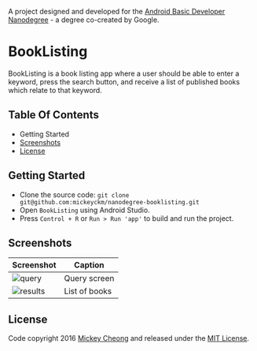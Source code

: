 
A project designed and developed for the [Android Basic Developer Nanodegree](https://www.udacity.com/course/android-basics-nanodegree-by-google--nd803) - a degree co-created by Google.


# BookListing

BookListing is a book listing app where a user should be able to enter a keyword, press the search button, and receive a list of published books which relate to that keyword.


## Table Of Contents

- Getting Started
- [Screenshots](#screenshots)
- [License](#license)


## Getting Started

- Clone the source code: `git clone git@github.com:mickeyckm/nanodegree-booklisting.git`
- Open `BookListing` using Android Studio.
- Press `Control + R` or `Run > Run 'app'` to build and run the project.


## Screenshots

Screenshot | Caption
---------- | -----------
![query](https://raw.github.com/mickeyckm/nanodegree-booklisting/master/screenshots/query.jpg) | Query screen
![results](https://raw.github.com/mickeyckm/nanodegree-booklisting/master/screenshots/results.jpg) | List of books


## License

Code copyright 2016 [Mickey Cheong](https://cheo.ng) and released under the [MIT License](https://github.com/mickeyckm/nanodegree-booklisting/blob/master/LICENSE).
